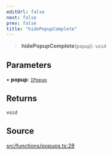 ```yaml
---
editUrl: false
next: false
prev: false
title: "hidePopupComplete"
---
```


> **hidePopupComplete**(`popup`): `void`

## Parameters

• **popup**: [`IPopup`](/api/interfaces/ipopup/)

## Returns

`void`

## Source

[src/functions/popups.ts:28](https://github.com/relishinc/dill-pixel/blob/10f512f7f577ca5e74162827f11215b28df5ca97/src/functions/popups.ts#L28)
